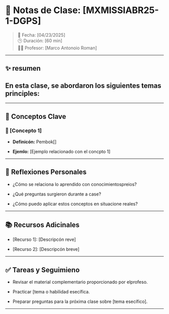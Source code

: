 
# 🧠 Notas de Clase: [MXMISSIABR25-1-DGPS]

> 📅 Fecha: [04/23/2025]  
> 🕒 Duración: [60 min]  
> 👨‍🏫 Profesor: [Marco Antonoio Roman]

---

## ✨ resumen

En esta clase, se abordaron los siguientes temas principles:
- 

---

## 🧩 Conceptos Clave

### 🔹 [Concepto 1]

- **Definicón:** Pembok[]
    
- **Ejemlo:** [Ejemplo relacionado con el concpto 1]
    

---

## 🧠 Reflexiones Personales

- ¿Cómo se relaciona lo aprendido con conocimientospreios?
    
- ¿Qué preguntas surgieron durante a case?
    
- ¿Cómo puedo aplicar estos conceptos en situacione reales?
    

---

## 📚 Recursos Adicinales

- [Recurso 1]: [Descripcón reve]
    
- [Recurso 2]: [Descripcón breve]
    

---

## ✅ Tareas y Seguimieno

-  Revisar el material complementario proporcionado por elprofeso.
    
-  Practicar [tema o habilidad esecífica.
    
-  Preparar preguntas para la próxima clase sobre [tema esecífico].
    

---
